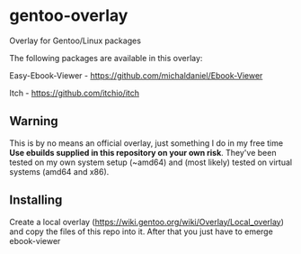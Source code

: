 gentoo-overlay
==============

Overlay for Gentoo/Linux packages

The following packages are available in this overlay:

Easy-Ebook-Viewer - https://github.com/michaldaniel/Ebook-Viewer

Itch - https://github.com/itchio/itch

## Warning
This is by no means an official overlay, just something I do in my free time
**Use ebuilds supplied in this repository on your own risk**. They've been tested on my own system setup (~amd64) and (most likely) tested on virtual systems (amd64 and x86).

## Installing

Create a local overlay (https://wiki.gentoo.org/wiki/Overlay/Local_overlay) and copy the files of this repo into it. After that you just have to emerge ebook-viewer

